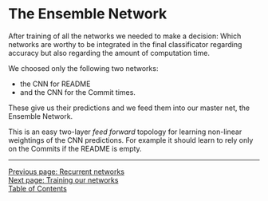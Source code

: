 The Ensemble Network
====================

After training of all the networks we needed to make a decision:
Which networks are worthy to be integrated in the final classificator
regarding accuracy but also regarding the amount of computation time.

We choosed only the following two networks:

* the CNN for README
* and the CNN for the Commit times.

These give us their predictions and we feed them into our master net,
the Ensemble Network.

This is an easy two-layer _feed forward_ topology for learning
non-linear weightings of the CNN predictions. For example it should
learn to rely only on the Commits if the README is empty.

****

[Previous page: Recurrent networks](/docs/rnn)\
[Next page: Training our networks](/docs/training)\
[Table of Contents](/docs/intro)
